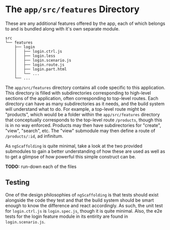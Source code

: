 # The `app/src/features` Directory

These are any additional features offered by the app, each of which belongs to and is bundled along with it's own separate module.

```
src
└── features
    ├── login
    │   ├── login.ctrl.js
    │   ├── login.less
    │   ├── login.scenario.js
    │   ├── login.route.js
    │   ├── login.part.html
    │   └── ...
    └── ...
```

The `app/src/features` directory contains all code specific to this application.
This directory is filled with subdirectories corresponding to high-level sections of the application,
often corresponding to top-level routes.
Each directory can have as many subdirectories as it needs, and the build system will understand what to do.
For example, a top-level route might be "products", which would be a folder within the `app/src/features` directory
that conceptually corresponds to the top-level route `/products`, though this is in no way enforced.
Products may then have subdirectories for "create", "view", "search", etc.
The "view" submodule may then define a route of `/products/:id`, ad infinitum.

As `ngScaffolding` is quite minimal, take a look at the two provided submodules to gain a better understanding of how these are used
as well as to get a glimpse of how powerful this simple construct can be.

**TODO:** run-down each of the files

## Testing

One of the design philosophies of `ngScaffolding` is that tests should exist
alongside the code they test and that the build system should be smart enough to
know the difference and react accordingly.
As such, the unit test for `login.ctrl.js` is `login.spec.js`, though it is quite minimal.
Also, the e2e tests for the login feature module in its entirity are found in `login.scenario.js`.